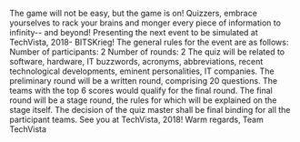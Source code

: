 The game will not be easy, but the game is on! Quizzers, embrace yourselves to rack your brains and monger every piece of information to infinity-- and beyond! Presenting the next event to be simulated at TechVista, 2018- BITSKrieg! The general rules for the event are as follows: Number of participants: 2 Number of rounds: 2 The quiz will be related to software, hardware, IT buzzwords, acronyms, abbreviations, recent technological developments, eminent personalities, IT companies. The preliminary round will be a written round, comprising 20 questions. The teams with the top 6 scores would qualify for the final round. The final round will be a stage round, the rules for which will be explained on the stage itself. The decision of the quiz master shall be final binding for all the participant teams. See you at TechVista, 2018! Warm regards, Team TechVista

